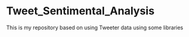 # Tweet_Sentimental_Analysis
This is my repository based on using Tweeter data using some libraries
